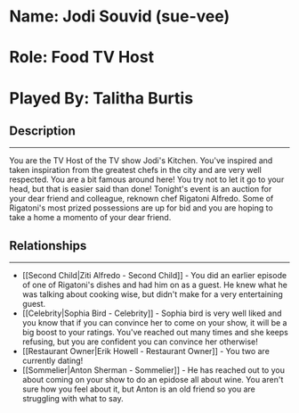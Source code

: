 # Name: Jodi Souvid (sue-vee)
# Role: Food TV Host
# Played By: Talitha Burtis

## Description
---
You are the TV Host of the TV show Jodi's Kitchen. You've inspired and taken inspiration from the greatest chefs in the city and are very well respected. You are a bit famous around here! You try not to let it go to your head, but that is easier said than done! Tonight's event is an auction for your dear friend and colleague, reknown chef Rigatoni Alfredo. Some of Rigatoni's most prized possessions are up for bid and you are hoping to take a home a momento of your dear friend.

## Relationships
---
- [[Second Child|Ziti Alfredo - Second Child]] - You did an earlier episode of one of Rigatoni's dishes and had him on as a guest. He knew what he was talking about cooking wise, but didn't make for a very entertaining guest.
- [[Celebrity|Sophia Bird - Celebrity]] - Sophia bird is very well liked and you know that if you can convince her to come on your show, it will be a big boost to your ratings. You've reached out many times and she keeps refusing, but you are confident you can convince her otherwise!
- [[Restaurant Owner|Erik Howell - Restaurant Owner]] - You two are currently dating!
- [[Sommelier|Anton Sherman - Sommelier]] - He has reached out to you about coming on your show to do an epidose all about wine. You aren't sure how you feel about it, but Anton is an old friend so you are struggling with what to say.